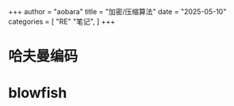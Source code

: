 +++
author = "aobara"
title = "加密/压缩算法"
date = "2025-05-10"
categories = [
	"RE"
    "笔记",
]
+++
# 哈夫曼编码

# blowfish
